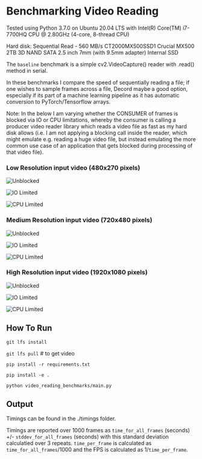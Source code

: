 # Benchmarking Video Reading

Tested using Python 3.7.0 on Ubuntu 20.04 LTS with Intel(R) Core(TM) i7-7700HQ CPU @ 2.80GHz (4-core, 8-thread CPU)   

Hard disk: Sequential Read - 560 MB/s CT2000MX500SSD1 Crucial MX500 2TB 3D NAND SATA 2.5 inch 7mm (with 9.5mm adapter) Internal SSD

The `baseline` benchmark is a simple cv2.VideoCapture() reader with .read() method in serial. 

In these benchmarks I compare the speed of sequentially reading a file; if one wishes to sample frames across a file, Decord maybe a good option, especially if its part of a machine learning pipeline as it has automatic conversion to PyTorch/Tensorflow arrays. 

Note: In the below I am varying whether the CONSUMER of frames is blocked via IO or CPU limitations, whereby the consumer is calling a producer video reader library which reads a video file as fast as my hard disk allows (i.e. I am not applying a blocking call inside the reader, which might emulate e.g. reading a huge video file, but instead emulating the more common use case of an application that gets blocked during processing of that video file). 

### Low Resolution input video (480x270 pixels)

![Unblocked](timings/Unblocked_video_480x270.png)

![IO Limited](timings/IOLimited_video_480x270.png)

![CPU Limited](timings/CPULimited_video_480x270.png)

### Medium Resolution input video (720x480 pixels)

![Unblocked](timings/Unblocked_video_720x480.png)

![IO Limited](timings/IOLimited_video_720x480.png)

![CPU Limited](timings/CPULimited_video_720x480.png)

### High Resolution input video (1920x1080 pixels)

![Unblocked](timings/Unblocked_video_1920x1080.png)

![IO Limited](timings/IOLimited_video_1920x1080.png)

![CPU Limited](timings/CPULimited_video_1920x1080.png)

## How To Run 

`git lfs install`

`git lfs pull` # to get video

`pip install -r requirements.txt`

`pip install -e .`

`python video_reading_benchmarks/main.py`

## Output

Timings can be found in the ./timings folder.

Timings are reported over 1000 frames as `time_for_all_frames` (seconds) +/- `stddev_for_all_frames` (seconds)  with this standard deviation calculatied over 3 repeats. `time_per_frame` is calculated as `time_for_all_frames`/1000 and the FPS is calculated as 1/`time_per_frame`.
